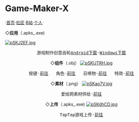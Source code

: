 # Game-Maker-X
   ·<a href="https:Metalization.github.io/Game Maker X/">首页</a>·<a href="https://b23.tv/3mfo3Ee">社区</a>·<a href="https://b23.tv/3mfo3Ee">B站</a>·<a href="https://b23.tv/3mfo3Ee">个人</a>·

 ◇<strong>应用</strong>（.apks_.exe)
<body>
    <div class="wrapper">
        <div class="main">
            <div class="container">
                <div class="intro">
                    <div class="user-warp img">
                        <a href="https://imgse.com/i/pSKJ2EF"><img src="https://s1.ax1x.com/2023/01/13/pSKJ2EF.jpg" alt="pSKJ2EF.jpg" border="0" /></a>
                    </div>
    <center>
                            <div id="header"></div>
                            <div id="main">
                                <div class="demo">
                                    <div id="player3" class="aplayer">
                                        <pre class="aplayer-lrc-content">游戏制作创意齿轮<a href="https://b23.tv/3mfo3Ee">Android下载</a>·<a href="https://b23.tv/3mfo3Ee">Windows下载</a></pre>
 ◇<strong>组件</strong>（.obj）
<a href="https://imgse.com/i/pSKUTRH"><img src="https://s1.ax1x.com/2023/01/13/pSKUTRH.jpg" alt="pSKUTRH.jpg" border="0" /></a>
<center>
                            <div id="header"></div>
                            <div id="main">
                                <div class="demo">
                                    <div id="player3" class="aplayer">
                                        <pre class="aplayer-lrc-content">按键·<a href="https://b23.tv/3mfo3Ee">前往</a>   角色·<a href="https://b23.tv/3mfo3Ee">前往</a>   召唤物·<a href="https://b23.tv/3mfo3Ee">前往</a>   特效·<a href="https://b23.tv/3mfo3Ee">前往</a></pre>
 ◇<strong>素材</strong>（.png）
<a href="https://imgse.com/i/pSKao7V"><img src="https://s1.ax1x.com/2023/01/13/pSKao7V.jpg" alt="pSKao7V.jpg" border="0" /></a>
<center>
                            <div id="header"></div>
                            <div id="main">
                                <div class="demo">
                                    <div id="player3" class="aplayer">
                                        <pre class="aplayer-lrc-content">爱给网素材供给·<a href="https://b23.tv/3mfo3Ee">前往</a></pre>
 ◇<strong>上传</strong>（.apks_.exe)
<a href="https://imgse.com/i/pSKdhCD"><img src="https://s1.ax1x.com/2023/01/13/pSKdhCD.jpg" alt="pSKdhCD.jpg" border="0" /></a>

<center>
                            <div id="header"></div>
                            <div id="main">
                                <div class="demo">
                                    <div id="player3" class="aplayer">
                                        <pre class="aplayer-lrc-content">TapTap游戏上传·<a href="https://developer.taptap.com/?from=nav">前往</a></pre>
